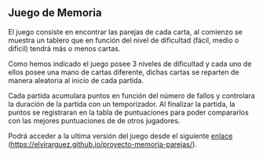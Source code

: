 ## Juego de Memoria

El juego consiste en encontrar las parejas de cada carta, al comienzo se muestra un tablero que en función del nivel de dificultad (fácil, medio o dificil) tendrá más o menos cartas.

Como hemos indicado el juego posee 3 niveles de dificultad y cada uno de ellos posee una mano de cartas diferente, dichas cartas se reparten de manera aleatoria al inicio de cada partida.

Cada partida acumulara puntos en función del número de fallos y controlara la duración de la partida con un temporizador. Al finalizar la partida, la puntos se registraran en la tabla de puntuaciones para poder compararlos con las mejores puntuaciones de de otros jugadores.

Podrá acceder a la ultima versión del juego desde el siguiente [enlace](https://elvirarguez.github.io/proyecto-memoria-parejas/) (https://elvirarguez.github.io/proyecto-memoria-parejas/).
